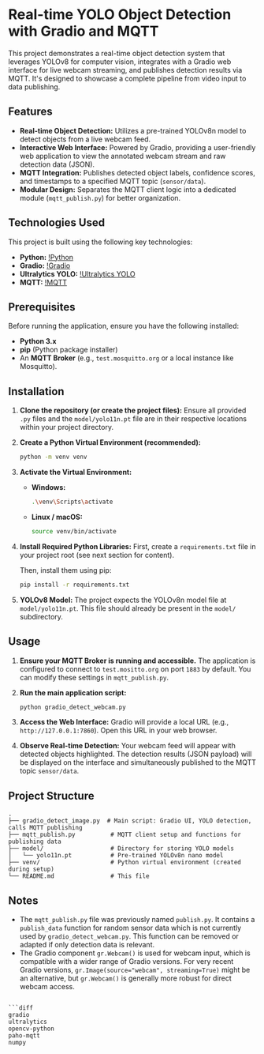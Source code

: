 # Real-time YOLO Object Detection with Gradio and MQTT

This project demonstrates a real-time object detection system that leverages YOLOv8 for computer vision, integrates with a Gradio web interface for live webcam streaming, and publishes detection results via MQTT. It's designed to showcase a complete pipeline from video input to data publishing.

## Features

*   **Real-time Object Detection:** Utilizes a pre-trained YOLOv8n model to detect objects from a live webcam feed.
*   **Interactive Web Interface:** Powered by Gradio, providing a user-friendly web application to view the annotated webcam stream and raw detection data (JSON).
*   **MQTT Integration:** Publishes detected object labels, confidence scores, and timestamps to a specified MQTT topic (`sensor/data`).
*   **Modular Design:** Separates the MQTT client logic into a dedicated module (`mqtt_publish.py`) for better organization.

## Technologies Used

This project is built using the following key technologies:

*   **Python:** [!Python](https://www.python.org/)
*   **Gradio:** [!Gradio](https://gradio.app/)
*   **Ultralytics YOLO:** [!Ultralytics YOLO](https://ultralytics.com/)
*   **MQTT:** [!MQTT](https://mqtt.org/)


## Prerequisites

Before running the application, ensure you have the following installed:

*   **Python 3.x**
*   **pip** (Python package installer)
*   An **MQTT Broker** (e.g., `test.mosquitto.org` or a local instance like Mosquitto).

## Installation

1.  **Clone the repository (or create the project files):**
    Ensure all provided `.py` files and the `model/yolo11n.pt` file are in their respective locations within your project directory.

2.  **Create a Python Virtual Environment (recommended):**
    ```bash
    python -m venv venv
    ```

3.  **Activate the Virtual Environment:**
    *   **Windows:**
        ```bash
        .\venv\Scripts\activate
        ```
    *   **Linux / macOS:**
        ```bash
        source venv/bin/activate
        ```

4.  **Install Required Python Libraries:**
    First, create a `requirements.txt` file in your project root (see next section for content).

    Then, install them using pip:
    ```bash
    pip install -r requirements.txt
    ```

5.  **YOLOv8 Model:**
    The project expects the YOLOv8n model file at `model/yolo11n.pt`. This file should already be present in the `model/` subdirectory.

## Usage

1.  **Ensure your MQTT Broker is running and accessible.**
    The application is configured to connect to `test.mositto.org` on port `1883` by default. You can modify these settings in `mqtt_publish.py`.

2.  **Run the main application script:**
    ```bash
    python gradio_detect_webcam.py
    ```

3.  **Access the Web Interface:**
    Gradio will provide a local URL (e.g., `http://127.0.0.1:7860`). Open this URL in your web browser.

4.  **Observe Real-time Detection:**
    Your webcam feed will appear with detected objects highlighted. The detection results (JSON payload) will be displayed on the interface and simultaneously published to the MQTT topic `sensor/data`.

## Project Structure

```
.
├── gradio_detect_image.py  # Main script: Gradio UI, YOLO detection, calls MQTT publishing
├── mqtt_publish.py          # MQTT client setup and functions for publishing data
├── model/                   # Directory for storing YOLO models
│   └── yolo11n.pt           # Pre-trained YOLOv8n nano model
├── venv/                    # Python virtual environment (created during setup)
└── README.md                # This file
```

## Notes

*   The `mqtt_publish.py` file was previously named `publish.py`. It contains a `publish_data` function for random sensor data which is not currently used by `gradio_detect_webcam.py`. This function can be removed or adapted if only detection data is relevant.
*   The Gradio component `gr.Webcam()` is used for webcam input, which is compatible with a wider range of Gradio versions. For very recent Gradio versions, `gr.Image(source="webcam", streaming=True)` might be an alternative, but `gr.Webcam()` is generally more robust for direct webcam access.
```

```diff
gradio
ultralytics
opencv-python
paho-mqtt
numpy
